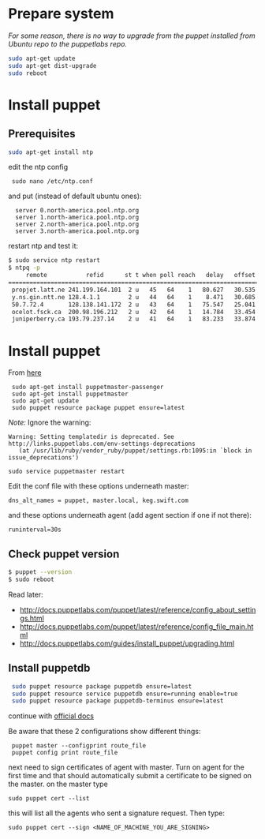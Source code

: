 # Prepare system

_For some reason, there is no way to upgrade from the puppet installed from Ubuntu repo to the puppetlabs repo._

```bash
sudo apt-get update 
sudo apt-get dist-upgrade
sudo reboot
```

# Install puppet

## Prerequisites

```bash
sudo apt-get install ntp
```

edit the ntp config

```
 sudo nano /etc/ntp.conf
```

and put (instead of default ubuntu ones):

```
  server 0.north-america.pool.ntp.org
  server 1.north-america.pool.ntp.org
  server 2.north-america.pool.ntp.org
  server 3.north-america.pool.ntp.org
```
	
restart ntp and test it:

```bash
$ sudo service ntp restart
$ ntpq -p
     remote           refid      st t when poll reach   delay   offset  jitter
==============================================================================
 propjet.latt.ne 241.199.164.101  2 u   45   64    1   80.627   30.535   0.000
 y.ns.gin.ntt.ne 128.4.1.1        2 u   44   64    1    8.471   30.685   0.000
 50.7.72.4       128.138.141.172  2 u   43   64    1   75.547   25.041   0.000
 ocelot.fsck.ca  200.98.196.212   2 u   42   64    1   14.784   33.454   0.000
 juniperberry.ca 193.79.237.14    2 u   41   64    1   83.233   33.874   0.000
```

# Install puppet

From [here](http://docs.puppetlabs.com/guides/install_puppet/install_debian_ubuntu.html)

```
 sudo apt-get install puppetmaster-passenger
 sudo apt-get install puppetmaster
 sudo apt-get update
 sudo puppet resource package puppet ensure=latest
```

_Note:_ Ignore the warning:

```
Warning: Setting templatedir is deprecated. See http://links.puppetlabs.com/env-settings-deprecations
   (at /usr/lib/ruby/vendor_ruby/puppet/settings.rb:1095:in `block in issue_deprecations')
```

```
sudo service puppetmaster restart
```

Edit the conf file with these options underneath master:
```
dns_alt_names = puppet, master.local, keg.swift.com
```
and these options underneath agent (add agent section if one if not there):
```
runinterval=30s
```

## Check puppet version

```bash
$ puppet --version
$ sudo reboot
```

Read later:
 * http://docs.puppetlabs.com/puppet/latest/reference/config_about_settings.html
 * http://docs.puppetlabs.com/puppet/latest/reference/config_file_main.html
 * http://docs.puppetlabs.com/guides/install_puppet/upgrading.html

## Install puppetdb

```bash
 sudo puppet resource package puppetdb ensure=latest
 sudo puppet resource service puppetdb ensure=running enable=true
 sudo puppet resource package puppetdb-terminus ensure=latest
```

continue with [official docs](http://docs.puppetlabs.com/puppetdb/2.1/connect_puppet_master.html)

Be aware that these 2 configurations show different things:

```
 puppet master --configprint route_file
 puppet config print route_file
```

next need to sign certificates of agent with master. Turn on agent for the first time and that should automatically submit a certificate to be signed on the master. on the master type

```
sudo puppet cert --list
```
this will list all the agents who sent a signature request. Then type:
```
sudo puppet cert --sign <NAME_OF_MACHINE_YOU_ARE_SIGNING>
```
 






